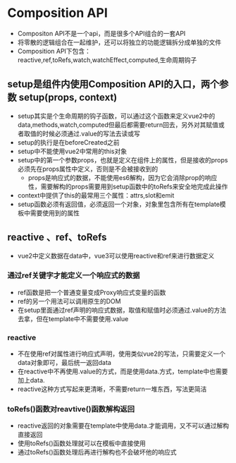 # Composition API
  - Compositon API不是一个api，而是很多个API组合的一套API
  - 将零散的逻辑组合在一起维护，还可以将独立的功能逻辑拆分成单独的文件
  - Composition API下包含：reactive,ref,toRefs,watch,watchEffect,computed,生命周期钩子

## setup是组件内使用Composition API的入口，两个参数 setup(props, context) 
  - setup其实是个生命周期的钩子函数，可以通过这个函数来定义vue2中的data,methods,watch,computed但最后都需要return回去，另外对其赋值或者取值的时候必须通过.value的写法去读或写
  - setup的执行是在beforeCreated之前
  - setup中不能使用vue2中常用的this对象
  - setup中的第一个参数props，也就是定义在组件上的属性，但是接收的props必须先在props属性中定义，否则是不会被接收到的
    - props是响应式的数据，不能使用es6解构，因为它会消除prop的响应性，需要解构的props需要用到setup函数中的toRefs来安全地完成此操作
  - context中提供了this的最常用三个属性：attrs,slot和emit
  - setup函数必须有返回值，必须返回一个对象，对象里包含所有在template模板中需要使用到的属性

## reactive 、ref、toRefs
  - vue2中定义数据在data中，vue3可以使用reactive和ref来进行数据定义

### 通过ref关键字才能定义一个响应式的数据
  - ref函数是把一个普通变量变成Proxy响应式变量的函数
  - ref的另一个用法可以调用原生的DOM
  - 在setup里面通过ref声明的响应式数据，取值和赋值时必须通过.value的方法去拿，但在template中不需要使用.value

### reactive
  - 不在使用ref对属性进行响应式声明，使用类似vue2的写法，只需要定义一个data对象即可，最后统一返回data
  - 在reactive中不再使用.value的方式，而是使用data.方式，template中也需要加上data.
  - reactive这种方式写起来更清晰，不需要return一堆东西，写法更简洁

### toRefs()函数对reavtive()函数解构返回
  - reactive返回的对象需要在template中使用data.才能调用，又不可以通过解构直接返回
  - 使用toRefs()函数处理就可以在模板中直接使用
  - 通过toRefs()函数处理后再进行解构也不会破坏他的响应式